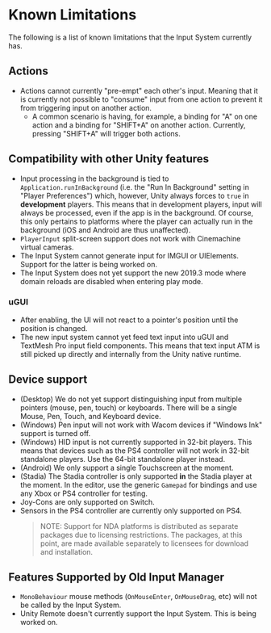 # Known Limitations

The following is a list of known limitations that the Input System currently has.

## Actions

* Actions cannot currently "pre-empt" each other's input. Meaning that it is currently not possible to "consume" input from one action to prevent it from triggering input on another action.
  - A common scenario is having, for example, a binding for "A" on one action and a binding for "SHIFT+A" on another action. Currently, pressing "SHIFT+A" will trigger both actions.

## Compatibility with other Unity features

* Input processing in the background is tied to `Application.runInBackground` (i.e. the "Run In Background" setting in "Player Preferences") which, however, Unity always forces to `true` in __development__ players. This means that in development players, input will always be processed, even if the app is in the background. Of course, this only pertains to platforms where the player can actually run in the background (iOS and Android are thus unaffected).
* `PlayerInput` split-screen support does not work with Cinemachine virtual cameras.
* The Input System cannot generate input for IMGUI or UIElements. Support for the latter is being worked on.
* The Input System does not yet support the new 2019.3 mode where domain reloads are disabled when entering play mode.

### uGUI

* After enabling, the UI will not react to a pointer's position until the position is changed.
* The new input system cannot yet feed text input into uGUI and TextMesh Pro input field components. This means that text input ATM is still picked up directly and internally from the Unity native runtime.

## Device support

* (Desktop) We do not yet support distinguishing input from multiple pointers (mouse, pen, touch) or keyboards. There will be a single Mouse, Pen, Touch, and Keyboard device.
* (Windows) Pen input will not work with Wacom devices if "Windows Ink" support is turned off.
* (Windows) HID input is not currently supported in 32-bit players. This means that devices such as the PS4 controller will not work in 32-bit standalone players. Use the 64-bit standalone player instead.
* (Android) We only support a single Touchscreen at the moment.
* (Stadia) The Stadia controller is only supported __in__ the Stadia player at the moment. In the editor, use the generic `Gamepad` for bindings and use any Xbox or PS4 controller for testing.
* Joy-Cons are only supported on Switch.
* Sensors in the PS4 controller are currently only supported on PS4.
  >NOTE: Support for NDA platforms is distributed as separate packages due to licensing restrictions. The packages, at this point, are made available separately to licensees for download and installation.

## Features Supported by Old Input Manager

* `MonoBehaviour` mouse methods (`OnMouseEnter`, `OnMouseDrag`, etc) will not be called by the Input System.
* Unity Remote doesn't currently support the Input System. This is being worked on.
